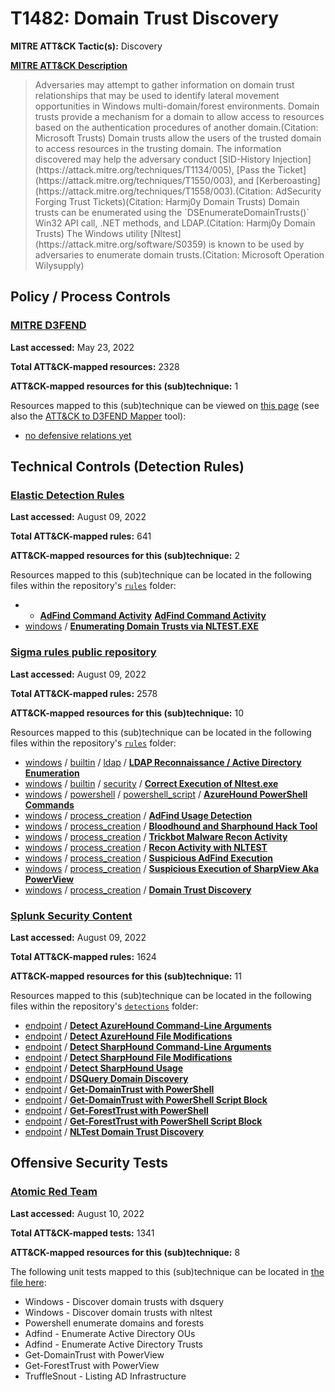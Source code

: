 # T1482: Domain Trust Discovery
**MITRE ATT&CK Tactic(s):** Discovery

**[MITRE ATT&CK Description](https://attack.mitre.org/techniques/T1482)**
<blockquote>Adversaries may attempt to gather information on domain trust relationships that may be used to identify lateral movement opportunities in Windows multi-domain/forest environments. Domain trusts provide a mechanism for a domain to allow access to resources based on the authentication procedures of another domain.(Citation: Microsoft Trusts) Domain trusts allow the users of the trusted domain to access resources in the trusting domain. The information discovered may help the adversary conduct [SID-History Injection](https://attack.mitre.org/techniques/T1134/005), [Pass the Ticket](https://attack.mitre.org/techniques/T1550/003), and [Kerberoasting](https://attack.mitre.org/techniques/T1558/003).(Citation: AdSecurity Forging Trust Tickets)(Citation: Harmj0y Domain Trusts) Domain trusts can be enumerated using the `DSEnumerateDomainTrusts()` Win32 API call, .NET methods, and LDAP.(Citation: Harmj0y Domain Trusts) The Windows utility [Nltest](https://attack.mitre.org/software/S0359) is known to be used by adversaries to enumerate domain trusts.(Citation: Microsoft Operation Wilysupply)</blockquote>

## Policy / Process Controls
### [MITRE D3FEND](https://d3fend.mitre.org/)
**Last accessed:** May 23, 2022

**Total ATT&CK-mapped resources:** 2328

**ATT&CK-mapped resources for this (sub)technique:** 1

Resources mapped to this (sub)technique can be viewed on [this page](https://d3fend.mitre.org/) (see also the [ATT&CK to D3FEND Mapper](https://d3fend.mitre.org/tools/attack-mapper) tool):

* [no defensive relations yet](https://d3fend.mitre.org/technique/d3f:nodefensiverelationsyet)

## Technical Controls (Detection Rules)
### [Elastic Detection Rules](https://github.com/elastic/detection-rules)
**Last accessed:** August 09, 2022

**Total ATT&CK-mapped rules:** 641

**ATT&CK-mapped resources for this (sub)technique:** 2

Resources mapped to this (sub)technique can be located in the following files within the repository's <code>[rules](https://github.com/elastic/detection-rules/tree/main/rules)</code> folder:

* * **[AdFind Command Activity](https://github.com/elastic/detection-rules/blob/main/rules/windows/discovery_adfind_command_activity.toml)**
**[AdFind Command Activity](https://github.com/elastic/detection-rules/blob/main/rules/windows/discovery_adfind_command_activity.toml)**
* [windows](https://github.com/elastic/detection-rules/tree/main/rules/windows/) / **[Enumerating Domain Trusts via NLTEST.EXE](https://github.com/elastic/detection-rules/blob/main/rules/windows/discovery_enumerating_domain_trusts_via_nltest.toml)**

### [Sigma rules public repository](https://github.com/SigmaHQ/sigma)
**Last accessed:** August 09, 2022

**Total ATT&CK-mapped rules:** 2578

**ATT&CK-mapped resources for this (sub)technique:** 10

Resources mapped to this (sub)technique can be located in the following files within the repository's <code>[rules](https://github.com/SigmaHQ/sigma/tree/master/rules)</code> folder:

* [windows](https://github.com/SigmaHQ/sigma/tree/master/rules/windows/) / [builtin](https://github.com/SigmaHQ/sigma/tree/master/rules/windows/builtin/) / [ldap](https://github.com/SigmaHQ/sigma/tree/master/rules/windows/builtin/ldap/) / **[LDAP Reconnaissance / Active Directory Enumeration](https://github.com/SigmaHQ/sigma/blob/master/rules/windows/builtin/ldap/win_ldap_recon.yml)**
* [windows](https://github.com/SigmaHQ/sigma/tree/master/rules/windows/) / [builtin](https://github.com/SigmaHQ/sigma/tree/master/rules/windows/builtin/) / [security](https://github.com/SigmaHQ/sigma/tree/master/rules/windows/builtin/security/) / **[Correct Execution of Nltest.exe](https://github.com/SigmaHQ/sigma/blob/master/rules/windows/builtin/security/win_lolbas_execution_of_nltest.yml)**
* [windows](https://github.com/SigmaHQ/sigma/tree/master/rules/windows/) / [powershell](https://github.com/SigmaHQ/sigma/tree/master/rules/windows/powershell/) / [powershell_script](https://github.com/SigmaHQ/sigma/tree/master/rules/windows/powershell/powershell_script/) / **[AzureHound PowerShell Commands](https://github.com/SigmaHQ/sigma/blob/master/rules/windows/powershell/powershell_script/posh_ps_azurehound_commands.yml)**
* [windows](https://github.com/SigmaHQ/sigma/tree/master/rules/windows/) / [process_creation](https://github.com/SigmaHQ/sigma/tree/master/rules/windows/process_creation/) / **[AdFind Usage Detection](https://github.com/SigmaHQ/sigma/blob/master/rules/windows/process_creation/proc_creation_win_ad_find_discovery.yml)**
* [windows](https://github.com/SigmaHQ/sigma/tree/master/rules/windows/) / [process_creation](https://github.com/SigmaHQ/sigma/tree/master/rules/windows/process_creation/) / **[Bloodhound and Sharphound Hack Tool](https://github.com/SigmaHQ/sigma/blob/master/rules/windows/process_creation/proc_creation_win_hack_bloodhound.yml)**
* [windows](https://github.com/SigmaHQ/sigma/tree/master/rules/windows/) / [process_creation](https://github.com/SigmaHQ/sigma/tree/master/rules/windows/process_creation/) / **[Trickbot Malware Recon Activity](https://github.com/SigmaHQ/sigma/blob/master/rules/windows/process_creation/proc_creation_win_malware_trickbot_recon_activity.yml)**
* [windows](https://github.com/SigmaHQ/sigma/tree/master/rules/windows/) / [process_creation](https://github.com/SigmaHQ/sigma/tree/master/rules/windows/process_creation/) / **[Recon Activity with NLTEST](https://github.com/SigmaHQ/sigma/blob/master/rules/windows/process_creation/proc_creation_win_nltest_recon.yml)**
* [windows](https://github.com/SigmaHQ/sigma/tree/master/rules/windows/) / [process_creation](https://github.com/SigmaHQ/sigma/tree/master/rules/windows/process_creation/) / **[Suspicious AdFind Execution](https://github.com/SigmaHQ/sigma/blob/master/rules/windows/process_creation/proc_creation_win_susp_adfind.yml)**
* [windows](https://github.com/SigmaHQ/sigma/tree/master/rules/windows/) / [process_creation](https://github.com/SigmaHQ/sigma/tree/master/rules/windows/process_creation/) / **[Suspicious Execution of SharpView Aka PowerView](https://github.com/SigmaHQ/sigma/blob/master/rules/windows/process_creation/proc_creation_win_susp_sharpview.yml)**
* [windows](https://github.com/SigmaHQ/sigma/tree/master/rules/windows/) / [process_creation](https://github.com/SigmaHQ/sigma/tree/master/rules/windows/process_creation/) / **[Domain Trust Discovery](https://github.com/SigmaHQ/sigma/blob/master/rules/windows/process_creation/proc_creation_win_trust_discovery.yml)**

### [Splunk Security Content](https://github.com/splunk/security_content)
**Last accessed:** August 09, 2022

**Total ATT&CK-mapped rules:** 1624

**ATT&CK-mapped resources for this (sub)technique:** 11

Resources mapped to this (sub)technique can be located in the following files within the repository's <code>[detections](https://github.com/splunk/security_content/tree/develop/detections)</code> folder:

* [endpoint](https://github.com/splunk/security_content/tree/develop/detections/endpoint/) / **[Detect AzureHound Command-Line Arguments](https://github.com/splunk/security_content/blob/develop/detections/endpoint/detect_azurehound_command_line_arguments.yml)**
* [endpoint](https://github.com/splunk/security_content/tree/develop/detections/endpoint/) / **[Detect AzureHound File Modifications](https://github.com/splunk/security_content/blob/develop/detections/endpoint/detect_azurehound_file_modifications.yml)**
* [endpoint](https://github.com/splunk/security_content/tree/develop/detections/endpoint/) / **[Detect SharpHound Command-Line Arguments](https://github.com/splunk/security_content/blob/develop/detections/endpoint/detect_sharphound_command_line_arguments.yml)**
* [endpoint](https://github.com/splunk/security_content/tree/develop/detections/endpoint/) / **[Detect SharpHound File Modifications](https://github.com/splunk/security_content/blob/develop/detections/endpoint/detect_sharphound_file_modifications.yml)**
* [endpoint](https://github.com/splunk/security_content/tree/develop/detections/endpoint/) / **[Detect SharpHound Usage](https://github.com/splunk/security_content/blob/develop/detections/endpoint/detect_sharphound_usage.yml)**
* [endpoint](https://github.com/splunk/security_content/tree/develop/detections/endpoint/) / **[DSQuery Domain Discovery](https://github.com/splunk/security_content/blob/develop/detections/endpoint/dsquery_domain_discovery.yml)**
* [endpoint](https://github.com/splunk/security_content/tree/develop/detections/endpoint/) / **[Get-DomainTrust with PowerShell](https://github.com/splunk/security_content/blob/develop/detections/endpoint/get_domaintrust_with_powershell.yml)**
* [endpoint](https://github.com/splunk/security_content/tree/develop/detections/endpoint/) / **[Get-DomainTrust with PowerShell Script Block](https://github.com/splunk/security_content/blob/develop/detections/endpoint/get_domaintrust_with_powershell_script_block.yml)**
* [endpoint](https://github.com/splunk/security_content/tree/develop/detections/endpoint/) / **[Get-ForestTrust with PowerShell](https://github.com/splunk/security_content/blob/develop/detections/endpoint/get_foresttrust_with_powershell.yml)**
* [endpoint](https://github.com/splunk/security_content/tree/develop/detections/endpoint/) / **[Get-ForestTrust with PowerShell Script Block](https://github.com/splunk/security_content/blob/develop/detections/endpoint/get_foresttrust_with_powershell_script_block.yml)**
* [endpoint](https://github.com/splunk/security_content/tree/develop/detections/endpoint/) / **[NLTest Domain Trust Discovery](https://github.com/splunk/security_content/blob/develop/detections/endpoint/nltest_domain_trust_discovery.yml)**


## Offensive Security Tests
### [Atomic Red Team](https://github.com/redcanaryco/atomic-red-team)
**Last accessed:** August 10, 2022

**Total ATT&CK-mapped tests:** 1341

**ATT&CK-mapped resources for this (sub)technique:** 8

The following unit tests mapped to this (sub)technique can be located in [the file here](https://github.com/redcanaryco/atomic-red-team/tree/master/atomics/T1482/T1482.yaml):

* Windows - Discover domain trusts with dsquery
* Windows - Discover domain trusts with nltest
* Powershell enumerate domains and forests
* Adfind - Enumerate Active Directory OUs
* Adfind - Enumerate Active Directory Trusts
* Get-DomainTrust with PowerView
* Get-ForestTrust with PowerView
* TruffleSnout - Listing AD Infrastructure

